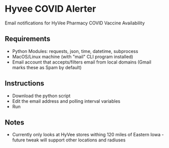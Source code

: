 # Hyvee COVID Alerter
Email notifications for HyVee Pharmacy COVID Vaccine Availability

## Requirements
* Python Modules: requests, json, time, datetime, subprocess
* MacOS/Linux machine (with "mail" CLI program installed)
* Email account that accepts/filters email from local domains (Gmail marks these as Spam by default)

## Instructions
* Download the python script
* Edit the email address and polling interval variables
* Run

## Notes
* Currently only looks at HyVee stores withing 120 miles of Eastern Iowa - future tweak will support other locations and radiuses
